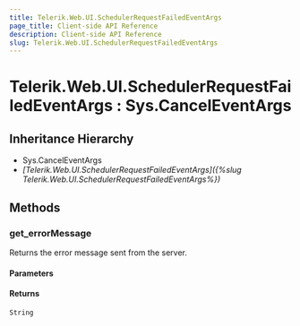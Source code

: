 ```yaml
---
title: Telerik.Web.UI.SchedulerRequestFailedEventArgs
page_title: Client-side API Reference
description: Client-side API Reference
slug: Telerik.Web.UI.SchedulerRequestFailedEventArgs
---
```


# Telerik.Web.UI.SchedulerRequestFailedEventArgs : Sys.CancelEventArgs

## Inheritance Hierarchy

* Sys.CancelEventArgs
* *[Telerik.Web.UI.SchedulerRequestFailedEventArgs]({%slug Telerik.Web.UI.SchedulerRequestFailedEventArgs%})*

## Methods

### get_errorMessage

Returns the error message sent from the server.

#### Parameters

#### Returns

`String`